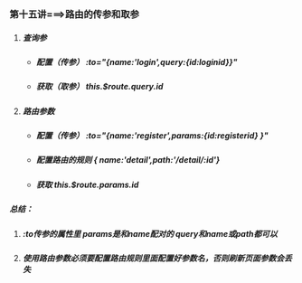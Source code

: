 ### 第十五讲===>路由的传参和取参

1. ##### 查询参

   - ##### 配置（传参）  :to="{name:'login',query:{id:loginid}}"
   - ##### 获取（取参）  this.$route.query.id
2. ##### 路由参数

   - ##### 配置（传参） :to="{name:'register',params:{id:registerid}  }"
   - ##### 配置路由的规则  { name:'detail',path:'/detail/:id'}
   - ##### 获取 this.$route.params.id

##### 总结：

1. ##### :to传参的属性里  params是和name配对的   query和name或path都可以

2. ##### 使用路由参数必须要配置路由规则里面配置好参数名，否则刷新页面参数会丢失

